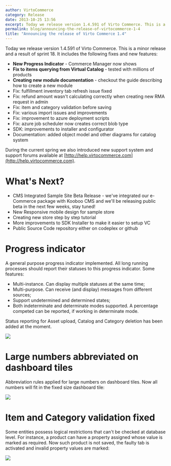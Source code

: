 ```yaml
---
author: VirtoCommerce
category: Release
date: 2013-10-25 13:56
excerpt: Today we release version 1.4.591 of Virto Commerce. This is a minor release and a result of sprint 18.
permalink: blog/announcing-the-release-of-virtocommerce-1-4
title: "Announcing the release of Virto Commerce 1.4"
---
```

Today we release version 1.4.591 of Virto Commerce. This is a minor release and a result of sprint 18. It includes the following fixes and new features:

* **New Progress Indicator** - Commerce Manager now shows 
* **Fix to items querying from Virtual Catalog** - tested with millions of products
* **Creating new module documentation** - checkout the guide describing how to create a new module
* Fix: fulfillment inventory tab refresh issue fixed
* Fix: refund amount wasn't calculating correctly when creating new RMA request in admin
* Fix: item and category validation before saving
* Fix: various import issues and improvements
* Fix: improvement to azure deployment scripts
* Fix: azure job scheduler now creates correct blob type
* SDK: improvements to installer and configurator
* Documentation: added object model and other diagrams for catalog system

During the current spring we also introduced new support system and support forums available at [http://help.virtocommerce.com](http://help.virtocommerce.com).

# What's Next?

* CMS Integrated Sample Site Beta Release - we've integrated our e-Commerce package with Kooboo CMS and we'll be releasing public beta in the next few weeks, stay tuned!
* New Responsive mobile design for sample store
* Creating new store step by step tutorial
* More improvements to SDK Installer to make it easier to setup VC
* Public Source Code repository either on codeplex or github

# Progress indicator

A general purpose progress indicator implemented. All long running processes should report their statuses to this progress indicator. Some features:


* Multi-instance. Can display multiple statuses at the same time;
* Multi-purpose. Can receive (and display) messages from different sources;
* Support undetermined and determined states; 
* Both indeterminate and determinate modes supported. A percentage competed can be reported, if working in determinate mode.

Status reporting for Asset upload, Catalog and Category deletion has been added at the moment.

![](assets/images/blog/image.png)

# Large numbers abbreviated on dashboard tiles

Abbreviation rules applied for large numbers on dashboard tiles. Now all numbers will fit in the fixed size dashboard tile:

![](assets/images/blog/image1.png)

# Item and Category validation fixed

Some entities possess logical restrictions that can't be checked at database level. For instance, a product can have a property assigned whose value is marked as required. Now such product is not saved, the faulty tab is activated and invalid property values are marked:

![](assets/images/blog/image2.png)
